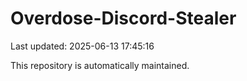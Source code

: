 # Overdose-Discord-Stealer

Last updated: 2025-06-13 17:45:16

This repository is automatically maintained.

